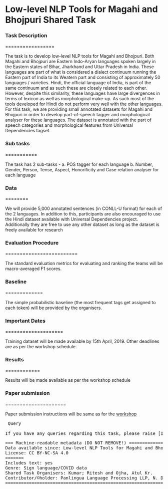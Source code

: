 # Low-level NLP Tools for Magahi and Bhojpuri Shared Task

### Task Description
=================

The task is to develop low-level NLP tools for Magahi and Bhojpuri. Both Magahi and Bhojpuri are Eastern Indo-Aryan languages spoken largely in the Eastern states of Bihar, Jharkhand and Uttar Pradesh in India. These languages are part of what is considered a dialect continuum running the Eastern part of India to its Weatern part and consisting of approximately 50 languages / varieties. Hindi, the official language of India, is part of the same continuum and as such these are closely related to each other. However, despite this similarity, these languages have large divergences in terms of lexicon as well as morphological make-up. As such most of the tools developed for Hindi do not perform very well with the other languages. For this task, we are providing small annotated datasets for Magahi and Bhojpuri in order to develop part-of-speech tagger and morphological analyser for these languages. The dataset is annotated with the part of speech categories and morphological features from Universal Dependencies tagset.

### Sub tasks
===========

The task has 2 sub-tasks -
a. POS tagger for each language
b. Number, Gender, Person, Tense, Aspect, Honorificity and Case relation analyser for each language

### Data
========

We will provide 5,000 annotated sentences (in CONLL-U format) for each of the 2 languages. In addition to this, participants are also encouraged to use the Hindi dataset available with Universal Dependencies project. Additionally they are free to use any other dataset as long as the dataset is freely available for research


### Evaluation Procedure
=========================

The standard evaluation metrics for evaluating and ranking the teams will be macro-averaged F1 scores.


### Baseline
=============

The simple probabilistic baseline (the most frequent tags get assigned to each token) will be provided by the organisers.


### Important Dates
====================

Training dataset will be made available by 15th April, 2019. Other deadlines are as per the workshop schedule.


### Results
============

Results will be made available as per the workshop schedule


### Paper submission
=====================

Paper submission instructions will be same as for the [workshop](http://nsurl.org/2019-2/)

<pre>
 Query

If you have any queries regarding this task, please raise [Issue](https://github.com/shashwatup9k/nsurl-2019/issues).
</pre>

<pre>
=== Machine-readable metadata (DO NOT REMOVE!) =====================================================
Data available since: Low-level NLP Tools for Magahi and Bhojpuri Shared Task-2019
License: CC BY-NC-SA 4.0
=======
Includes text: yes
Genre: Sign language/COVID data
Shared Task Organisers: Kumar; Ritesh and Ojha, Atul Kr.
Contributor/&copy;holder: Panlingua Language Processing LLP, N. Delhi, India and KMI-Linguistics, Dr. Bhimrao Ambedkar University, Agra
=======================================================================================================
</pre>
